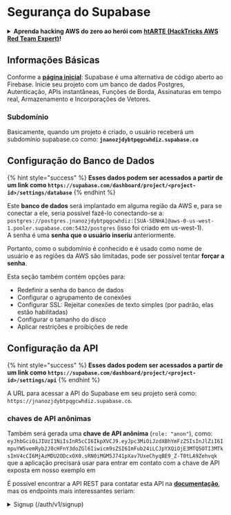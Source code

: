 # Segurança do Supabase

<details>

<summary><strong>Aprenda hacking AWS do zero ao herói com</strong> <a href="https://training.hacktricks.xyz/courses/arte"><strong>htARTE (HackTricks AWS Red Team Expert)</strong></a><strong>!</strong></summary>

Outras maneiras de apoiar o HackTricks:

- Se você deseja ver sua **empresa anunciada no HackTricks** ou **baixar o HackTricks em PDF**, confira os [**PLANOS DE ASSINATURA**](https://github.com/sponsors/carlospolop)!
- Adquira o [**swag oficial do PEASS & HackTricks**](https://peass.creator-spring.com)
- Descubra [**A Família PEASS**](https://opensea.io/collection/the-peass-family), nossa coleção exclusiva de [**NFTs**](https://opensea.io/collection/the-peass-family)
- **Junte-se ao** 💬 [**grupo Discord**](https://discord.gg/hRep4RUj7f) ou ao [**grupo telegram**](https://t.me/peass) ou **siga-nos** no **Twitter** 🐦 [**@hacktricks\_live**](https://twitter.com/hacktricks\_live)**.**
- **Compartilhe seus truques de hacking enviando PRs para o** [**HackTricks**](https://github.com/carlospolop/hacktricks) e [**HackTricks Cloud**](https://github.com/carlospolop/hacktricks-cloud) repositórios do github.

</details>

## Informações Básicas

Conforme a [**página inicial**](https://supabase.com/): Supabase é uma alternativa de código aberto ao Firebase. Inicie seu projeto com um banco de dados Postgres, Autenticação, APIs instantâneas, Funções de Borda, Assinaturas em tempo real, Armazenamento e Incorporações de Vetores.

### Subdomínio

Basicamente, quando um projeto é criado, o usuário receberá um subdomínio supabase.co como: **`jnanozjdybtpqgcwhdiz.supabase.co`**

## **Configuração do Banco de Dados**

{% hint style="success" %}
**Esses dados podem ser acessados a partir de um link como `https://supabase.com/dashboard/project/<project-id>/settings/database`**
{% endhint %}

Este **banco de dados** será implantado em alguma região da AWS e, para se conectar a ele, seria possível fazê-lo conectando-se a: `postgres://postgres.jnanozjdybtpqgcwhdiz:[SUA-SENHA]@aws-0-us-west-1.pooler.supabase.com:5432/postgres` (isso foi criado em us-west-1).\
A senha é uma **senha que o usuário inseriu** anteriormente.

Portanto, como o subdomínio é conhecido e é usado como nome de usuário e as regiões da AWS são limitadas, pode ser possível tentar **forçar a senha**.

Esta seção também contém opções para:

- Redefinir a senha do banco de dados
- Configurar o agrupamento de conexões
- Configurar SSL: Rejeitar conexões de texto simples (por padrão, elas estão habilitadas)
- Configurar o tamanho do disco
- Aplicar restrições e proibições de rede

## Configuração da API

{% hint style="success" %}
**Esses dados podem ser acessados a partir de um link como `https://supabase.com/dashboard/project/<project-id>/settings/api`**
{% endhint %}

A URL para acessar a API do Supabase em seu projeto será como: `https://jnanozjdybtpqgcwhdiz.supabase.co`.

### chaves de API anônimas

Também será gerada uma **chave de API anônima** (`role: "anon"`), como: `eyJhbGciOiJIUzI1NiIsInR5cCI6IkpXVCJ9.eyJpc3MiOiJzdXBhYmFzZSIsInJlZiI6ImpuYW5vemRyb2J0cHFnY3doZGl6Iiwicm9sZSI6ImFub24iLCJpYXQiOjE3MTQ5OTI3MTksImV4cCI6MjAzMDU2ODcxOX0.sRN0iMGM5J741pXav7UxeChyqBE9_Z-T0tLA9Zehvqk` que a aplicação precisará usar para entrar em contato com a chave de API exposta em nosso exemplo em&#x20;

É possível encontrar a API REST para contatar esta API na [**documentação**](https://supabase.com/docs/reference/self-hosting-auth/returns-the-configuration-settings-for-the-gotrue-server), mas os endpoints mais interessantes seriam:

<details>

<summary>Signup (/auth/v1/signup)</summary>
```
POST /auth/v1/signup HTTP/2
Host: id.io.net
Content-Length: 90
X-Client-Info: supabase-js-web/2.39.2
Sec-Ch-Ua: "Not-A.Brand";v="99", "Chromium";v="124"
Sec-Ch-Ua-Mobile: ?0
Authorization: Bearer eyJhbGciOiJIUzI1NiIsInR5cCI6IkpXVCJ9.eyJpc3MiOiJzdXBhYmFzZSIsInJlZiI6ImpuYW5vemRyb2J0cHFnY3doZGl6Iiwicm9sZSI6ImFub24iLCJpYXQiOjE3MTQ5OTI3MTksImV4cCI6MjAzMDU2ODcxOX0.sRN0iMGM5J741pXav7UxeChyqBE9_Z-T0tLA9Zehvqk
User-Agent: Mozilla/5.0 (Windows NT 10.0; Win64; x64) AppleWebKit/537.36 (KHTML, like Gecko) Chrome/124.0.6367.60 Safari/537.36
Content-Type: application/json;charset=UTF-8
Apikey: eyJhbGciOiJIUzI1NiIsInR5cCI6IkpXVCJ9.eyJpc3MiOiJzdXBhYmFzZSIsInJlZiI6ImpuYW5vemRyb2J0cHFnY3doZGl6Iiwicm9sZSI6ImFub24iLCJpYXQiOjE3MTQ5OTI3MTksImV4cCI6MjAzMDU2ODcxOX0.sRN0iMGM5J741pXav7UxeChyqBE9_Z-T0tLA9Zehvqk
Sec-Ch-Ua-Platform: "macOS"
Accept: */*
Origin: https://cloud.io.net
Sec-Fetch-Site: same-site
Sec-Fetch-Mode: cors
Sec-Fetch-Dest: empty
Referer: https://cloud.io.net/
Accept-Encoding: gzip, deflate, br
Accept-Language: en-GB,en-US;q=0.9,en;q=0.8
Priority: u=1, i

{"email":"test@exmaple.com","password":"SomeCOmplexPwd239."}
```
</details>

<details>

<summary>Entrar (/auth/v1/token?grant_type=password)</summary>
```
POST /auth/v1/token?grant_type=password HTTP/2
Host: hypzbtgspjkludjcnjxl.supabase.co
Content-Length: 80
X-Client-Info: supabase-js-web/2.39.2
Sec-Ch-Ua: "Not-A.Brand";v="99", "Chromium";v="124"
Sec-Ch-Ua-Mobile: ?0
Authorization: Bearer eyJhbGciOiJIUzI1NiIsInR5cCI6IkpXVCJ9.eyJpc3MiOiJzdXBhYmFzZSIsInJlZiI6ImpuYW5vemRyb2J0cHFnY3doZGl6Iiwicm9sZSI6ImFub24iLCJpYXQiOjE3MTQ5OTI3MTksImV4cCI6MjAzMDU2ODcxOX0.sRN0iMGM5J741pXav7UxeChyqBE9_Z-T0tLA9Zehvqk
User-Agent: Mozilla/5.0 (Windows NT 10.0; Win64; x64) AppleWebKit/537.36 (KHTML, like Gecko) Chrome/124.0.6367.60 Safari/537.36
Content-Type: application/json;charset=UTF-8
Apikey: eyJhbGciOiJIUzI1NiIsInR5cCI6IkpXVCJ9.eyJpc3MiOiJzdXBhYmFzZSIsInJlZiI6ImpuYW5vemRyb2J0cHFnY3doZGl6Iiwicm9sZSI6ImFub24iLCJpYXQiOjE3MTQ5OTI3MTksImV4cCI6MjAzMDU2ODcxOX0.sRN0iMGM5J741pXav7UxeChyqBE9_Z-T0tLA9Zehvqk
Sec-Ch-Ua-Platform: "macOS"
Accept: */*
Origin: https://cloud.io.net
Sec-Fetch-Site: same-site
Sec-Fetch-Mode: cors
Sec-Fetch-Dest: empty
Referer: https://cloud.io.net/
Accept-Encoding: gzip, deflate, br
Accept-Language: en-GB,en-US;q=0.9,en;q=0.8
Priority: u=1, i

{"email":"test@exmaple.com","password":"SomeCOmplexPwd239."}
```
</details>

Portanto, sempre que você descobrir um cliente usando o supabase com o subdomínio que lhes foi concedido (é possível que um subdomínio da empresa tenha um CNAME sobre o subdomínio do supabase), você pode tentar **criar uma nova conta na plataforma usando a API do supabase**.

### Chaves de API secretas / de serviço

Uma chave de API secreta também será gerada com **`role: "service_role"`**. Esta chave de API deve ser mantida em segredo, pois ela poderá contornar a **Segurança por Nível de Linha**.

A chave de API se parece com isso: `eyJhbGciOiJIUzI1NiIsInR5cCI6IkpXVCJ9.eyJpc3MiOiJzdXBhYmFzZSIsInJlZiI6ImpuYW5vemRyb2J0cHFnY3doZGl6Iiwicm9sZSI6InNlcnZpY2Vfcm9sZSIsImlhdCI6MTcxNDk5MjcxOSwiZXhwIjoyMDMwNTY4NzE5fQ.0a8fHGp3N_GiPq0y0dwfs06ywd-zhTwsm486Tha7354`

### Segredo JWT

Um **Segredo JWT** também será gerado para que a aplicação possa **criar e assinar tokens JWT personalizados**.

## Autenticação

### Cadastros

{% hint style="success" %}
Por **padrão**, o supabase permitirá que **novos usuários criem contas** em seu projeto usando os endpoints da API mencionados anteriormente.
{% endhint %}

No entanto, essas novas contas, por padrão, **precisarão validar seu endereço de e-mail** para poder fazer login na conta. É possível habilitar **"Permitir logins anônimos"** para permitir que as pessoas façam login sem verificar seu endereço de e-mail. Isso poderia conceder acesso a **dados inesperados** (eles recebem os papéis `public` e `authenticated`).\
Isso é uma ideia muito ruim porque o supabase cobra por usuário ativo, então as pessoas poderiam criar usuários e fazer login, e o supabase cobraria por eles:

<figure><img src="../.gitbook/assets/image (1).png" alt=""><figcaption></figcaption></figure>

### Senhas e sessões

É possível indicar o comprimento mínimo da senha (por padrão), requisitos (não por padrão) e impedir o uso de senhas vazadas.\
É recomendável **melhorar os requisitos, pois os padrões são fracos**.

* Sessões do Usuário: É possível configurar como as sessões do usuário funcionam (tempos limite, 1 sessão por usuário...)
* Proteção contra Bots e Abusos: É possível habilitar o Captcha.

### Configurações SMTP

É possível configurar um SMTP para enviar e-mails.

### Configurações Avançadas

* Definir tempo de expiração para tokens de acesso (3600 por padrão)
* Definir para detectar e revogar tokens de atualização potencialmente comprometidos e tempo limite
* MFA: Indicar quantos fatores MFA podem ser inscritos de uma vez por usuário (10 por padrão)
* Máximo de Conexões Diretas ao Banco de Dados: Número máximo de conexões usadas para autenticação (10 por padrão)
* Duração Máxima da Solicitação: Tempo máximo permitido para uma solicitação de Autenticação durar (10s por padrão)

## Armazenamento

{% hint style="success" %}
O Supabase permite **armazenar arquivos** e torná-los acessíveis por meio de uma URL (ele usa buckets S3).
{% endhint %}

* Definir o limite de tamanho de arquivo para upload (o padrão é 50MB)
* A conexão S3 é fornecida com uma URL como: `https://jnanozjdybtpqgcwhdiz.supabase.co/storage/v1/s3`
* É possível **solicitar chaves de acesso S3** que são formadas por um `ID de chave de acesso` (por exemplo, `a37d96544d82ba90057e0e06131d0a7b`) e uma `chave de acesso secreta` (por exemplo, `58420818223133077c2cec6712a4f909aec93b4daeedae205aa8e30d5a860628`)

## Funções de Borda

É possível **armazenar segredos** no supabase também, que serão **acessíveis por funções de borda** (elas podem ser criadas e excluídas na web, mas não é possível acessar seu valor diretamente).
